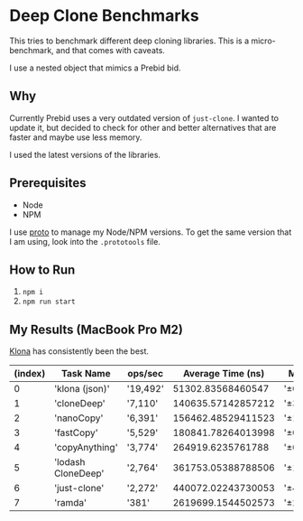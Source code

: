 # Deep Clone Benchmarks

This tries to benchmark different deep cloning libraries. This is a micro-benchmark, and that comes with caveats.

I use a nested object that mimics a Prebid bid.

## Why

Currently Prebid uses a very outdated version of `just-clone`. I wanted to update it, but decided to check for other and better alternatives that are faster and maybe use less memory.

I used the latest versions of the libraries.

## Prerequisites

- Node
- NPM

I use [proto](https://moonrepo.dev/proto) to manage my Node/NPM versions.
To get the same version that I am using, look into the `.prototools` file.

## How to Run

1. `npm i`
2. `npm run start`


## My Results (MacBook Pro M2)

[Klona](https://github.com/lukeed/klona) has consistently been the best.

| (index) | Task Name          | ops/sec | Average Time (ns)  | Margin   | Samples |
|---------|--------------------|---------|--------------------|----------|---------|
|    0    | 'klona (json)'     | '19,492'|  51302.83568460547| '±0.70%' |  19493  |
|    1    | 'cloneDeep'        |  '7,110'| 140635.57142857212| '±3.18%' |   7112  |
|    2    | 'nanoCopy'         |  '6,391'| 156462.48529411523| '±1.13%' |   6392  |
|    3    | 'fastCopy'         |  '5,529'| 180841.78264013998| '±0.99%' |   5530  |
|    4    | 'copyAnything'     |  '3,774'| 264919.6235761788 | '±0.58%' |   3775  |
|    5    | 'lodash CloneDeep' |  '2,764'| 361753.05388788506| '±1.54%' |   2765  |
|    6    | 'just-clone'       |  '2,272'| 440072.02243730053| '±4.32%' |   2273  |
|    7    | 'ramda'            |    '381'| 2619699.1544502573| '±2.90%' |   382   |
